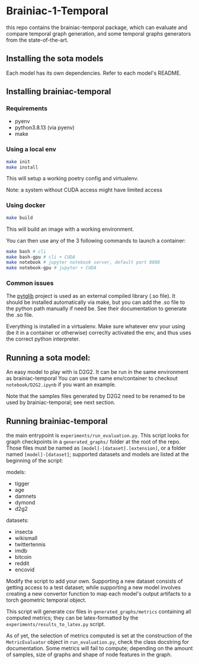# Brainiac-1-Temporal

this repo contains the brainiac-temporal package, which can evaluate and compare temporal graph generation, and some temporal graphs generators from the state-of-the-art. 

## Installing the sota models

Each model has its own dependencies. Refer to each model's README.

## Installing brainiac-temporal

### Requirements
 - pyenv
 - python3.8.13 (via pyenv)
 - make

### Using a local env

``` bash
make init
make install
```

This will setup a working poetry config and  virtualenv.

Note: a system without CUDA access might have limited access

### Using docker

``` bash
make build
```

This will build an image with a working environment.

You can then use any of the 3 following commands to launch a container:

``` bash
make bash # cli
make bash-gpu # cli + CUDA
make notebook # jupyter notebook server, default port 8888
make notebook-gpu # jupyter + CUDA
```

### Common issues

The [pytglib](https://gitlab.com/tgpublic/tglib) project is used as an external compiled library (.so file). It should be installed automatically via make, but you can add the .so file to the python path manually if need be. See their documentation to generate the .so file.


Everything is installed in a virtualenv. Make sure whatever env your using (be it in a container or otherwise) correclty activated the env, and thus uses the correct python interpreter.

## Running a sota model:

An easy model to play with is D2G2. It can be run in the same environment as brainiac-temporal
You can use the same env/container to checkout `notebook/D2G2.ipynb` if you want an example.

Note that the samples files generated by D2G2 need to be renamed to be used by brainiac-temporal; see next section.

## Running brainiac-temporal

the main entrypoint is `experiments/run_evaluation.py`. This script looks for graph checkpoints in a `generated_graphs/` folder at the root of the repo.
Those files must be named as `[model]-[dataset].[extension]`, or a folder named `[model]-[dataset]`; supported datasets and models are listed at the beginning of the script:

models:

 - tigger
 - age
 - damnets
 - dymond
 - d2g2

datasets:

 - insecta
 - wikismall
 - twittertennis
 - imdb
 - bitcoin
 - reddit
 - encovid

Modify the script to add your own. Supporting a new dataset consists of getting access to a test dataset; while supporting a new model involves creating a new convertor function to map each model's output artifacts to a torch geometric temporal object.

This script will generate csv files in `generated_graphs/metrics` containing all computed metrics; they can be latex-formatted by the `experiments/results_to_latex.py` script. 


As of yet, the selection of metrics computed is set at the construction of the `MetricEvaluator` object in `run_evaluation.py`, check the class docstring for documentation.
Some metrics will fail to compute; depending on the amount of samples, size of graphs and shape of node features in the graph.

